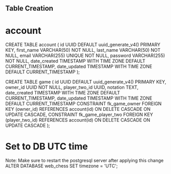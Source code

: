 
## Table Creation
# account
CREATE TABLE account (
  id UUID DEFAULT uuid_generate_v4() PRIMARY KEY,
  first_name VARCHAR(50) NOT NULL,
  last_name VARCHAR(50) NOT NULL,
  email VARCHAR(255) UNIQUE NOT NULL,
  password VARCHAR(255) NOT NULL,
  date_created TIMESTAMP WITH TIME ZONE DEFAULT CURRENT_TIMESTAMP,
  date_updated TIMESTAMP WITH TIME ZONE DEFAULT CURRENT_TIMESTAMP
);

CREATE TABLE game (
  id UUID DEFAULT uuid_generate_v4() PRIMARY KEY,
  owner_id UUID NOT NULL,
  player_two_id UUID,
  notation TEXT,
  date_created TIMESTAMP WITH TIME ZONE DEFAULT CURRENT_TIMESTAMP,
  date_updated TIMESTAMP WITH TIME ZONE DEFAULT CURRENT_TIMESTAMP
  CONSTRAINT fk_game_owner FOREIGN KEY (owner_id)
    REFERENCES account(id)
    ON DELETE CASCADE
    ON UPDATE CASCADE,
  CONSTRAINT fk_game_player_two FOREIGN KEY (player_two_id)
    REFERENCES account(id)
    ON DELETE CASCADE
    ON UPDATE CASCADE
);

# Set to DB UTC time
Note: Make sure to restart the postgresql server after applying this change
ALTER DATABASE web_chess SET timezone = 'UTC';



